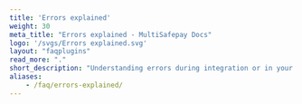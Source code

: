 ```yaml
---
title: 'Errors explained'
weight: 30
meta_title: "Errors explained - MultiSafepay Docs"
logo: '/svgs/Errors explained.svg'
layout: "faqplugins"
read_more: "."
short_description: "Understanding errors during integration or in your MultiSafepay dashboard."
aliases:   
    - /faq/errors-explained/
---
```


